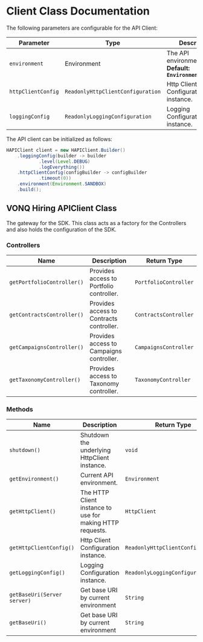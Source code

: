 
# Client Class Documentation

The following parameters are configurable for the API Client:

| Parameter | Type | Description |
|  --- | --- | --- |
| `environment` | Environment | The API environment. <br> **Default: `Environment.SANDBOX`** |
| `httpClientConfig` | `ReadonlyHttpClientConfiguration` | Http Client Configuration instance. |
| `loggingConfig` | `ReadonlyLoggingConfiguration` | Logging Configuration instance. |

The API client can be initialized as follows:

```java
HAPIClient client = new HAPIClient.Builder()
    .loggingConfig(builder -> builder
            .level(Level.DEBUG)
            .logEverything())
    .httpClientConfig(configBuilder -> configBuilder
            .timeout(0))
    .environment(Environment.SANDBOX)
    .build();
```

## VONQ Hiring APIClient Class

The gateway for the SDK. This class acts as a factory for the Controllers and also holds the configuration of the SDK.

### Controllers

| Name | Description | Return Type |
|  --- | --- | --- |
| `getPortfolioController()` | Provides access to Portfolio controller. | `PortfolioController` |
| `getContractsController()` | Provides access to Contracts controller. | `ContractsController` |
| `getCampaignsController()` | Provides access to Campaigns controller. | `CampaignsController` |
| `getTaxonomyController()` | Provides access to Taxonomy controller. | `TaxonomyController` |

### Methods

| Name | Description | Return Type |
|  --- | --- | --- |
| `shutdown()` | Shutdown the underlying HttpClient instance. | `void` |
| `getEnvironment()` | Current API environment. | `Environment` |
| `getHttpClient()` | The HTTP Client instance to use for making HTTP requests. | `HttpClient` |
| `getHttpClientConfig()` | Http Client Configuration instance. | `ReadonlyHttpClientConfiguration` |
| `getLoggingConfig()` | Logging Configuration instance. | `ReadonlyLoggingConfiguration` |
| `getBaseUri(Server server)` | Get base URI by current environment | `String` |
| `getBaseUri()` | Get base URI by current environment | `String` |

